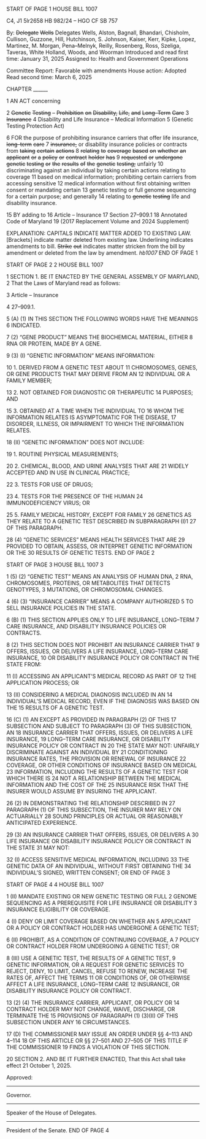 START OF PAGE 1
HOUSE BILL 1007

C4, J1 5lr2658
HB 982/24 – HGO CF SB 757

By: ~~Delegate~~ ~~Wells~~ Delegates Wells, Alston, Bagnall, Bhandari, Chisholm,
Cullison, Guzzone, Hill, Hutchinson, S. Johnson, Kaiser, Kerr, Kipke,
Lopez, Martinez, M. Morgan, Pena–Melnyk, Reilly, Rosenberg, Ross,
Szeliga, Taveras, White Holland, Woods, and Woorman
Introduced and read first time: January 31, 2025
Assigned to: Health and Government Operations

Committee Report: Favorable with amendments
House action: Adopted
Read second time: March 6, 2025

CHAPTER ______

1 AN ACT concerning

2 ~~Genetic~~ ~~Testing~~ ~~–~~ ~~Prohibition~~ ~~on~~ ~~Disability,~~ ~~Life,~~ ~~and~~ ~~Long–Term~~ ~~Care~~
3 ~~Insurance~~
4 Disability and Life Insurance – Medical Information
5 (Genetic Testing Protection Act)

6 FOR the purpose of prohibiting insurance carriers that offer life insurance, ~~long–term~~ ~~care~~
7 ~~insurance,~~ or disability insurance policies or contracts from ~~taking~~ ~~certain~~ ~~actions~~
8 ~~relating~~ ~~to~~ ~~coverage~~ ~~based~~ ~~on~~ ~~whether~~ ~~an~~ ~~applicant~~ ~~or~~ ~~a~~ ~~policy~~ ~~or~~ ~~contract~~ ~~holder~~ ~~has~~
9 ~~requested~~ ~~or~~ ~~undergone~~ ~~genetic~~ ~~testing~~ ~~or~~ ~~the~~ ~~results~~ ~~of~~ ~~the~~ ~~genetic~~ ~~testing;~~ unfairly
10 discriminating against an individual by taking certain actions relating to coverage
11 based on medical information; prohibiting certain carriers from accessing sensitive
12 medical information without first obtaining written consent or mandating certain
13 genetic testing or full genome sequencing for a certain purpose; and generally
14 relating to ~~genetic~~ ~~testing~~ life and disability insurance.

15 BY adding to
16 Article – Insurance
17 Section 27–909.1
18 Annotated Code of Maryland
19 (2017 Replacement Volume and 2024 Supplement)

EXPLANATION: CAPITALS INDICATE MATTER ADDED TO EXISTING LAW.
[Brackets] indicate matter deleted from existing law.
Underlining indicates amendments to bill.
~~Strike~~ ~~out~~ indicates matter stricken from the bill by amendment or deleted from the law by
amendment. *hb1007*
END OF PAGE 1

START OF PAGE 2
2 HOUSE BILL 1007

1 SECTION 1. BE IT ENACTED BY THE GENERAL ASSEMBLY OF MARYLAND,
2 That the Laws of Maryland read as follows:

3 Article – Insurance

4 27–909.1.

5 (A) (1) IN THIS SECTION THE FOLLOWING WORDS HAVE THE MEANINGS
6 INDICATED.

7 (2) “GENE PRODUCT” MEANS THE BIOCHEMICAL MATERIAL, EITHER
8 RNA OR PROTEIN, MADE BY A GENE.

9 (3) (I) “GENETIC INFORMATION” MEANS INFORMATION:

10 1. DERIVED FROM A GENETIC TEST ABOUT
11 CHROMOSOMES, GENES, OR GENE PRODUCTS THAT MAY DERIVE FROM AN
12 INDIVIDUAL OR A FAMILY MEMBER;

13 2. NOT OBTAINED FOR DIAGNOSTIC OR THERAPEUTIC
14 PURPOSES; AND

15 3. OBTAINED AT A TIME WHEN THE INDIVIDUAL TO
16 WHOM THE INFORMATION RELATES IS ASYMPTOMATIC FOR THE DISEASE,
17 DISORDER, ILLNESS, OR IMPAIRMENT TO WHICH THE INFORMATION RELATES.

18 (II) “GENETIC INFORMATION” DOES NOT INCLUDE:

19 1. ROUTINE PHYSICAL MEASUREMENTS;

20 2. CHEMICAL, BLOOD, AND URINE ANALYSES THAT ARE
21 WIDELY ACCEPTED AND IN USE IN CLINICAL PRACTICE;

22 3. TESTS FOR USE OF DRUGS;

23 4. TESTS FOR THE PRESENCE OF THE HUMAN
24 IMMUNODEFICIENCY VIRUS; OR

25 5. FAMILY MEDICAL HISTORY, EXCEPT FOR FAMILY
26 GENETICS AS THEY RELATE TO A GENETIC TEST DESCRIBED IN SUBPARAGRAPH (I)1
27 OF THIS PARAGRAPH.

28 (4) “GENETIC SERVICES” MEANS HEALTH SERVICES THAT ARE
29 PROVIDED TO OBTAIN, ASSESS, OR INTERPRET GENETIC INFORMATION OR THE
30 RESULTS OF GENETIC TESTS.
END OF PAGE 2

START OF PAGE 3
HOUSE BILL 1007 3

1 (5) (2) “GENETIC TEST” MEANS AN ANALYSIS OF HUMAN DNA,
2 RNA, CHROMOSOMES, PROTEINS, OR METABOLITES THAT DETECTS GENOTYPES,
3 MUTATIONS, OR CHROMOSOMAL CHANGES.

4 (6) (3) “INSURANCE CARRIER” MEANS A COMPANY AUTHORIZED
5 TO SELL INSURANCE POLICIES IN THE STATE.

6 (B) (1) THIS SECTION APPLIES ONLY TO LIFE INSURANCE, LONG–TERM
7 CARE INSURANCE, AND DISABILITY INSURANCE POLICIES OR CONTRACTS.

8 (2) THIS SECTION DOES NOT PROHIBIT AN INSURANCE CARRIER THAT
9 OFFERS, ISSUES, OR DELIVERS A LIFE INSURANCE, LONG–TERM CARE INSURANCE,
10 OR DISABILITY INSURANCE POLICY OR CONTRACT IN THE STATE FROM:

11 (I) ACCESSING AN APPLICANT’S MEDICAL RECORD AS PART OF
12 THE APPLICATION PROCESS; OR

13 (II) CONSIDERING A MEDICAL DIAGNOSIS INCLUDED IN AN
14 INDIVIDUAL’S MEDICAL RECORD, EVEN IF THE DIAGNOSIS WAS BASED ON THE
15 RESULTS OF A GENETIC TEST.

16 (C) (1) AN EXCEPT AS PROVIDED IN PARAGRAPH (2) OF THIS
17 SUBSECTION AND SUBJECT TO PARAGRAPH (3) OF THIS SUBSECTION, AN
18 INSURANCE CARRIER THAT OFFERS, ISSUES, OR DELIVERS A LIFE INSURANCE,
19 LONG–TERM CARE INSURANCE, OR DISABILITY INSURANCE POLICY OR CONTRACT IN
20 THE STATE MAY NOT: UNFAIRLY DISCRIMINATE AGAINST AN INDIVIDUAL BY
21 CONDITIONING INSURANCE RATES, THE PROVISION OR RENEWAL OF INSURANCE
22 COVERAGE, OR OTHER CONDITIONS OF INSURANCE BASED ON MEDICAL
23 INFORMATION, INCLUDING THE RESULTS OF A GENETIC TEST FOR WHICH THERE IS
24 NOT A RELATIONSHIP BETWEEN THE MEDICAL INFORMATION AND THE COST OF THE
25 INSURANCE RISK THAT THE INSURER WOULD ASSUME BY INSURING THE APPLICANT.

26 (2) IN DEMONSTRATING THE RELATIONSHIP DESCRIBED IN
27 PARAGRAPH (1) OF THIS SUBSECTION, THE INSURER MAY RELY ON ACTUARIALLY
28 SOUND PRINCIPLES OR ACTUAL OR REASONABLY ANTICIPATED EXPERIENCE.

29 (3) AN INSURANCE CARRIER THAT OFFERS, ISSUES, OR DELIVERS A
30 LIFE INSURANCE OR DISABILITY INSURANCE POLICY OR CONTRACT IN THE STATE
31 MAY NOT:

32 (I) ACCESS SENSITIVE MEDICAL INFORMATION, INCLUDING
33 THE GENETIC DATA OF AN INDIVIDUAL, WITHOUT FIRST OBTAINING THE
34 INDIVIDUAL’S SIGNED, WRITTEN CONSENT; OR
END OF PAGE 3

START OF PAGE 4
4 HOUSE BILL 1007

1 (II) MANDATE EXISTING OR NEW GENETIC TESTING OR FULL
2 GENOME SEQUENCING AS A PREREQUISITE FOR LIFE INSURANCE OR DISABILITY
3 INSURANCE ELIGIBILITY OR COVERAGE.

4 (I) DENY OR LIMIT COVERAGE BASED ON WHETHER AN
5 APPLICANT OR A POLICY OR CONTRACT HOLDER HAS UNDERGONE A GENETIC TEST;

6 (II) PROHIBIT, AS A CONDITION OF CONTINUING COVERAGE, A
7 POLICY OR CONTRACT HOLDER FROM UNDERGOING A GENETIC TEST; OR

8 (III) USE A GENETIC TEST, THE RESULTS OF A GENETIC TEST,
9 GENETIC INFORMATION, OR A REQUEST FOR GENETIC SERVICES TO REJECT, DENY,
10 LIMIT, CANCEL, REFUSE TO RENEW, INCREASE THE RATES OF, AFFECT THE TERMS
11 OR CONDITIONS OF, OR OTHERWISE AFFECT A LIFE INSURANCE, LONG–TERM CARE
12 INSURANCE, OR DISABILITY INSURANCE POLICY OR CONTRACT.

13 (2) (4) THE INSURANCE CARRIER, APPLICANT, OR POLICY OR
14 CONTRACT HOLDER MAY NOT CHANGE, WAIVE, DISCHARGE, OR TERMINATE THE
15 PROVISIONS OF PARAGRAPH (1) (3)(II) OF THIS SUBSECTION UNDER ANY
16 CIRCUMSTANCES.

17 (D) THE COMMISSIONER MAY ISSUE AN ORDER UNDER §§ 4–113 AND 4–114
18 OF THIS ARTICLE OR §§ 27–501 AND 27–505 OF THIS TITLE IF THE COMMISSIONER
19 FINDS A VIOLATION OF THIS SECTION.

20 SECTION 2. AND BE IT FURTHER ENACTED, That this Act shall take effect
21 October 1, 2025.

Approved:

________________________________________________________________________________
Governor.

________________________________________________________________________________
Speaker of the House of Delegates.

________________________________________________________________________________
President of the Senate.
END OF PAGE 4